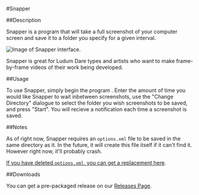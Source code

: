 #Snapper

##Description

Snapper is a program that will take a full screenshot of your computer screen and save it to a folder you specify for a given interval.

![Image of Snapper interface.](http://i.imgur.com/Ofc9KYX.png)

Snapper is great for Ludum Dare types and artists who want to make frame-by-frame videos of their work being developed.

##Usage

To use Snapper, simply begin the program . Enter the amount of time you would like Snapper to wait inbetween screenshots, use the "Change Directory" dialogue to select the folder you wish screenshots to be saved, and press "Start". You will recieve a notification each time a screenshot is saved.

##Notes

As of right now, Snapper requires an `options.xml` file to be saved in the same directory as it. In the future, it will create this file itself if it can't find it. However right now, it'll probably crash.

[If you have deleted `options.xml`, you can get a replacement here](https://github.com/Orangestar12/Snapper/raw/master/Snapper/bin/Release/options.xml).

##Downloads

You can get a pre-packaged release on our [Releases Page](https://github.com/Orangestar12/Snapper/releases).
